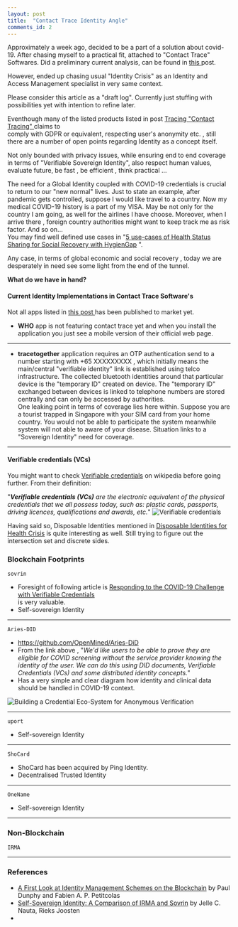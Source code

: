 ```yaml
---
layout: post
title:  "Contact Trace Identity Angle"
comments_id: 2
---
```



Approximately a week ago, decided to be a part of a solution about covid-19.
After chasing myself to a practical fit, attached to "Contact Trace" Softwares. 
Did a preliminary current analysis, can be found in  <a href="{% post_url 2020-03-28-Tracing-Contact-Tracing %}" target="_blank"> this </a>  post. 

However, ended up chasing usual "Identity Crisis" as an Identity and Access Management specialist in very same context.  

Please consider this article as a "draft log". Currently just stuffing with possibilities yet with intention to refine later.

Eventhough many of the listed products listed in post 
<a href="{% post_url 2020-03-28-Tracing-Contact-Tracing %}" target="_blank"> Tracing "Contact Tracing"  </a>  claims to  
comply with GDPR or equivalent, respecting user's anonymity etc. , still there are a number of open points regarding 
Identity as a concept itself.  

Not only bounded with privacy issues, while ensuring end to end coverage in terms of 
"Verifiable Sovereign Identity", also respect human values, evaluate future, be fast , be efficient , think practical ...

The need for a Global Identity coupled with COVID-19 credentials is crucial to return to our "new normal" lives. 
Just to state an example, after pandemic gets controlled, suppose I would like travel to a country. Now my medical 
COVID-19 history is a part of my VISA. May be not only for the country I am going, as well for the airlines I have choose. 
Moreover,  when I arrive there , foreign country authorities might want to keep track me as risk factor. And so on...  
You may find well defined use cases  in "<a href="https://github.com/disposableidentities/healthcrisis/blob/master/usecases.md"
 target="_blank">5 use-cases of Health Status Sharing for Social Recovery with HygienGap</a> ".

Any case, in terms of global economic and social recovery , today we are desperately in need see some light from the end of the tunnel. 

**What do we have in hand?** 

#### Current Identity Implementations in Contact Trace Software's

Not all apps listed in <a href="{% post_url 2020-03-28-Tracing-Contact-Tracing %}" target="_blank"> this post </a> has been published to market yet.

- **WHO** app is not featuring contact trace yet and when you install the application you just see a mobile version of their official web page.

***

- **tracetogether** application requires an OTP authentication send to a number starting with +65 XXXXXXXXX , 
which initially means the main/central "verifiable identity" link is established using telco infrastructure. 
The collected bluetooth identities around that particular device is the "temporary ID" created on device. 
The "temporary ID" exchanged between devices is linked to telephone numbers are stored centrally and can only be accessed by authorities.  
One leaking point in terms of coverage lies here within. Suppose you are a tourist trapped in Singapore with your SIM card from your home country.
You would not be able to participate the system meanwhile system will not able to aware of your disease. 
Situation links to a "Sovereign Identity" need for coverage.

***

#### Verifiable credentials (VCs)

You might want to check <a href="https://www.wikiwand.com/en/Verifiable_credentials" target="_blank">Verifiable credentials</a> 
on wikipedia before going further. From their definition:  
 
"_**Verifiable credentials (VCs)** are the electronic equivalent of the physical credentials that we all possess today, 
such as: plastic cards, passports, driving licences, qualifications and awards, etc._"
<img src="https://upload.wikimedia.org/wikipedia/commons/thumb/5/51/VC_triangle_of_Trust.svg/640px-VC_triangle_of_Trust.svg.png?1585827350750" 
alt="Verifiable credentials" 
class="responsiveImage" >

Having said so, Disposable Identities mentioned in 
<a href="https://github.com/disposableidentities/healthcrisis" target="_blank">Disposable Identities for Health Crisis</a>
is quite interesting as well. Still trying to figure out the intersection set and discrete sides. 

### Blockchain Footprints
`sovrin`  
- Foresight of following article is [Responding to the COVID-19 Challenge with Verifiable Credentials](https://www.evernym.com/covid19-creds/)  
is very valuable.
- Self-sovereign Identity

***

`Aries-DID`
- <a href="https://github.com/OpenMined/Aries-DiD" target="_blank">https://github.com/OpenMined/Aries-DiD</a>
- From the link above , "_We'd like users to be able to prove they are eligible for COVID screening 
without the service provider knowing the identity of the user. 
We can do this using DID documents, Verifiable Credentials (VCs) and some distributed identity concepts._"
- Has a very simple and clear diagram how identity and clinical data should be handled in COVID-19 context. 
<img src="https://raw.githubusercontent.com/OpenMined/Aries-DID/demo-finish/images/step0.png" alt="Building a Credential Eco-System for Anonymous Verification " class="responsiveImage" >

***

`uport`
- Self-sovereign Identity

***

`ShoCard`
- ShoCard has been acquired by Ping Identity.
- Decentralised Trusted Identity

***

`OneName`
- Self-sovereign Identity


***
### Non-Blockchain 

`IRMA`

 
 ***
 
### References
 
- <a href="https://arxiv.org/pdf/1801.03294.pdf" target="_blank">A First Look at Identity Management Schemes on the Blockchain</a>
 by Paul Dunphy and Fabien A. P. Petitcolas
- <a href="https://www.researchgate.net/publication/334458009_Self-Sovereign_Identity_A_Comparison_of_IRMA_and_Sovrin"
 target="_blank">Self-Sovereign Identity: A Comparison of IRMA and Sovrin</a> by Jelle C. Nauta, Rieks Joosten
- 